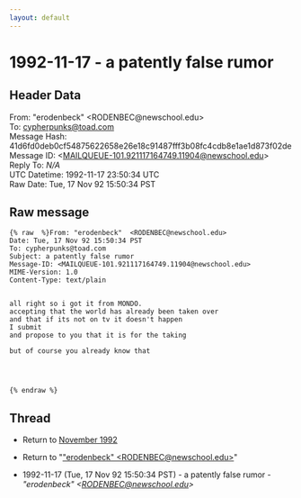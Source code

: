 ```yaml
---
layout: default
---
```


# 1992-11-17 - a patently false rumor

## Header Data

From: "erodenbeck"  \<RODENBEC<span>@</span>newschool.edu\><br>
To: cypherpunks@toad.com<br>
Message Hash: 41d6fd0deb0cf54875622658e26e18c91487fff3b08fc4cdb8e1ae1d873f02de<br>
Message ID: \<MAILQUEUE-101.921117164749.11904@newschool.edu\><br>
Reply To: _N/A_<br>
UTC Datetime: 1992-11-17 23:50:34 UTC<br>
Raw Date: Tue, 17 Nov 92 15:50:34 PST<br>

## Raw message

```
{% raw  %}From: "erodenbeck"  <RODENBEC@newschool.edu>
Date: Tue, 17 Nov 92 15:50:34 PST
To: cypherpunks@toad.com
Subject: a patently false rumor
Message-ID: <MAILQUEUE-101.921117164749.11904@newschool.edu>
MIME-Version: 1.0
Content-Type: text/plain


all right so i got it from MONDO.
accepting that the world has already been taken over
and that if its not on tv it doesn't happen
I submit
and propose to you that it is for the taking

but of course you already know that




{% endraw %}
```

## Thread

+ Return to [November 1992](/archive/1992/11)

+ Return to "["erodenbeck"  <RODENBEC<span>@</span>newschool.edu>](/authors/erodenbeck_rodenbec_at_newschool_edu_)"

+ 1992-11-17 (Tue, 17 Nov 92 15:50:34 PST) - a patently false rumor - _"erodenbeck"  \<RODENBEC@newschool.edu\>_

